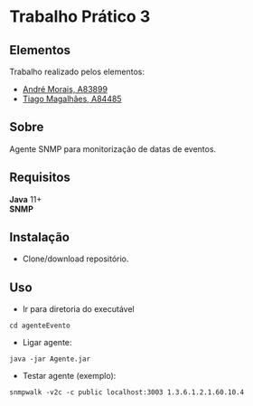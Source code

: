 # Trabalho Prático 3
## Elementos

Trabalho realizado pelos elementos:

- [André Morais, A83899](https://github.com/Demorales1998)
- [Tiago Magalhães, A84485](https://github.com/TiagoMag)

## Sobre 
Agente SNMP para monitorização de datas de eventos.

## Requisitos

**Java** 11+  </br>
**SNMP** </br>
## Instalação

- Clone/download repositório.

## Uso
- Ir para diretoria do executável
```
cd agenteEvento
```
- Ligar agente:</br>
``` 
java -jar Agente.jar
``` 
- Testar agente (exemplo):</br>
```
snmpwalk -v2c -c public localhost:3003 1.3.6.1.2.1.60.10.4
```
